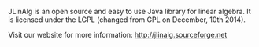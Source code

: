 JLinAlg is an open source and easy to use Java library for linear algebra.
It is licensed under the LGPL (changed from GPL on December, 10th 2014).

Visit our website for more information: http://jlinalg.sourceforge.net
